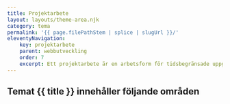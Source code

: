 ```yaml
---
title: Projektarbete
layout: layouts/theme-area.njk
category: tema
permalink: '{{ page.filePathStem | splice | slugUrl }}/'
eleventyNavigation:
    key: projektarbete
    parent: webbutveckling
    order: 7
    excerpt: Ett projektarbete är en arbetsform för tidsbegränsade uppgifter och tydliga mål för att leverera en produkt.
---
```


## Temat {{ title }} innehåller följande områden
